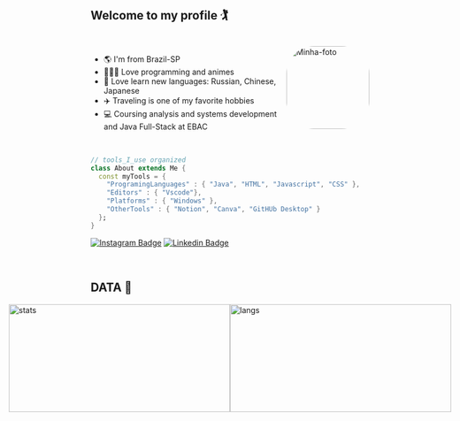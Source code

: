 ## Welcome to my profile 🏌️

<div style="display: inline_block"><br>
  <img align="right" alt="Minha-foto" height="150" style="border-radius:50px;" src="https://cdn.discordapp.com/attachments/440952521905799169/942816659222171679/download20220201130632.png">
</div>


- 🌎 I'm from Brazil-SP
- 👨🏻‍💻 Love programming and animes
- 🧠 Love learn new languages: Russian, Chinese, Japanese
- ✈️ Traveling is one of my favorite hobbies
- 💻 Coursing analysis and systems development and Java Full-Stack at EBAC


<br>

```dart
// tools_I_use organized
class About extends Me { 
  const myTools = {  
    "ProgramingLanguages" : { "Java", "HTML", "Javascript", "CSS" },
    "Editors" : { "Vscode"},
    "Platforms" : { "Windows" },
    "OtherTools" : { "Notion", "Canva", "GitHUb Desktop" }
  };
}
```



[![Instagram Badge](https://img.shields.io/badge/-instagram-red?style=for-the-badge&logo=instagram&logoColor=white&link=https://github.com/kennedybarros)](https://www.instagram.com/7essxr/)
[![Linkedin Badge](https://img.shields.io/badge/-Linkedin-blue?style=for-the-badge&logo=Linkedin&logoColor=white&link=https://github.com/kennedybarros)](https://www.linkedin.com/in/bruno-vinicius-t/)

<br>

## DATA 🧮
<a href="https://github.com/brunotesser" style="display: flex; justify-content: center;">
  <img src="https://github-readme-stats.vercel.app/api?username=brunotesser&show_icons=true&theme=chartreuse-dark" alt="stats" width="400px" height="195px">
  <img src="https://github-readme-stats.vercel.app/api/top-langs/?username=brunotesser&layout=compact&theme=chartreuse-dark" alt="langs" width="400px" height="195px"> 
</a>



